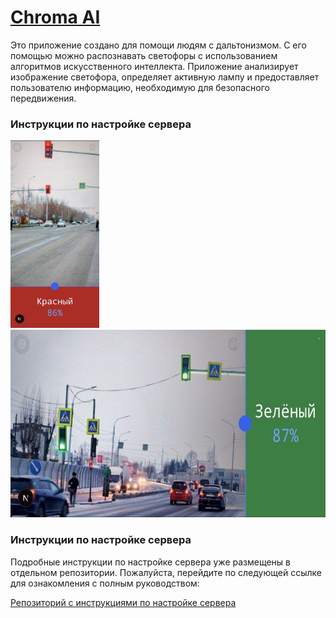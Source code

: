 # [Chroma AI](https://chroma-ai-weld.vercel.app/)

Это приложение создано для помощи людям с дальтонизмом. С его помощью можно распознавать светофоры с использованием алгоритмов искусственного интеллекта. Приложение анализирует изображение светофора, определяет активную лампу и предоставляет пользователю информацию, необходимую для безопасного передвижения.


### Инструкции по настройке сервера
<p>
  <img src="screenshots/portrait.jpg" height="300" style="margin-right:10px;" alt="">
  <img src="screenshots/landscape.jpg" height="300" alt="">
</p>

### Инструкции по настройке сервера

Подробные инструкции по настройке сервера уже размещены в отдельном репозитории. Пожалуйста, перейдите по следующей ссылке для ознакомления с полным руководством:

[Репозиторий с инструкциями по настройке сервера](https://github.com/IDobrinya/Chroma-Worker)
